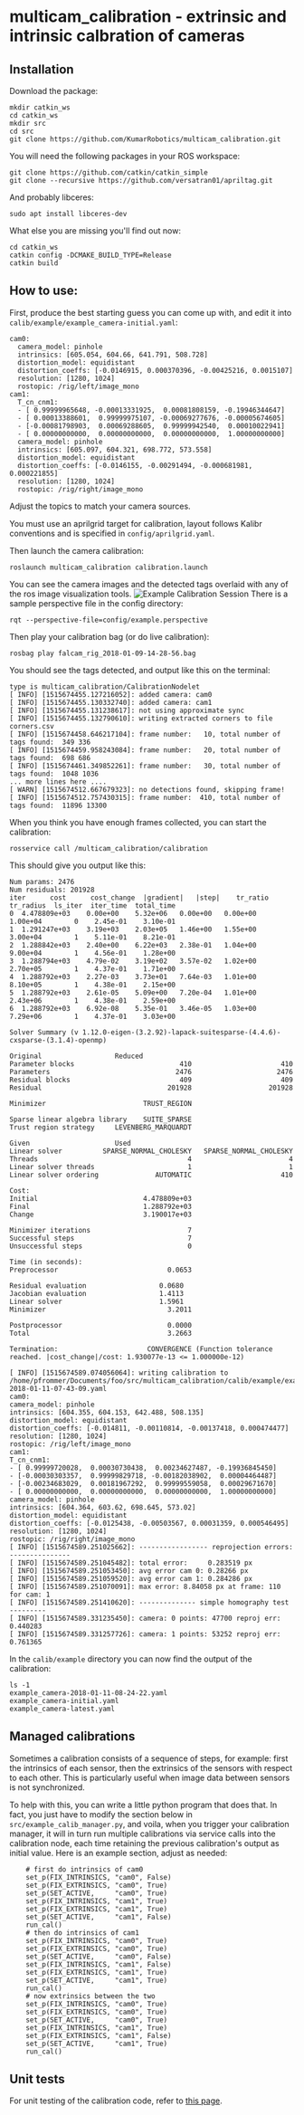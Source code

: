 # multicam_calibration - extrinsic and intrinsic calbration of cameras

## Installation

Download the package:
	
	mkdir catkin_ws
	cd catkin_ws
	mkdir src
	cd src
	git clone https://github.com/KumarRobotics/multicam_calibration.git

You will need the following packages in your ROS workspace:

	git clone https://github.com/catkin/catkin_simple
	git clone --recursive https://github.com/versatran01/apriltag.git


And probably libceres:

	sudo apt install libceres-dev


What else you are missing you'll find out now:

	cd catkin_ws
	catkin config -DCMAKE_BUILD_TYPE=Release
	catkin build

## How to use:

First, produce the best starting guess you can come up with,
and edit it into ``calib/example/example_camera-initial.yaml``:

	cam0:
	  camera_model: pinhole
	  intrinsics: [605.054, 604.66, 641.791, 508.728]
	  distortion_model: equidistant
	  distortion_coeffs: [-0.0146915, 0.000370396, -0.00425216, 0.0015107]
	  resolution: [1280, 1024]
	  rostopic: /rig/left/image_mono
	cam1:
	  T_cn_cnm1:
	  - [ 0.99999965648, -0.00013331925,  0.00081808159, -0.19946344647]
	  - [ 0.00013388601,  0.99999975107, -0.00069277676, -0.00005674605]
	  - [-0.00081798903,  0.00069288605,  0.99999942540,  0.00010022941]
	  - [ 0.00000000000,  0.00000000000,  0.00000000000,  1.00000000000]
	  camera_model: pinhole
	  intrinsics: [605.097, 604.321, 698.772, 573.558]
	  distortion_model: equidistant
	  distortion_coeffs: [-0.0146155, -0.00291494, -0.000681981, 0.000221855]
	  resolution: [1280, 1024]
	  rostopic: /rig/right/image_mono

Adjust the topics to match your camera sources.

You must use an aprilgrid target for calibration, layout follows Kalibr conventions and 
is specified in ``config/aprilgrid.yaml``.

Then launch the camera calibration:

	roslaunch multicam_calibration calibration.launch
	
You can see the camera images and the detected tags overlaid with any of the ros
image visualization tools.
![Example Calibration Session](images/example_gui.jpg)
There is a sample perspective file in the config directory:

	rqt --perspective-file=config/example.perspective

Then play your calibration bag (or do live calibration):

	rosbag play falcam_rig_2018-01-09-14-28-56.bag

You should see the tags detected, and output like this on the terminal:

	type is multicam_calibration/CalibrationNodelet
	[ INFO] [1515674455.127216052]: added camera: cam0
	[ INFO] [1515674455.130332740]: added camera: cam1
	[ INFO] [1515674455.131238617]: not using approximate sync
	[ INFO] [1515674455.132790610]: writing extracted corners to file corners.csv
	[ INFO] [1515674458.646217104]: frame number:   10, total number of tags found:  349 336
	[ INFO] [1515674459.958243084]: frame number:   20, total number of tags found:  698 686
	[ INFO] [1515674461.349852261]: frame number:   30, total number of tags found:  1048 1036
	... more lines here ....
	[ WARN] [1515674512.667679323]: no detections found, skipping frame!
	[ INFO] [1515674512.757430315]: frame number:  410, total number of tags found:  11896 13300

When you think you have enough frames collected, you can start the calibration:

	rosservice call /multicam_calibration/calibration
	
This should give you output like this:

	Num params: 2476
	Num residuals: 201928
	iter      cost      cost_change  |gradient|   |step|    tr_ratio  tr_radius  ls_iter  iter_time  total_time
	0  4.478809e+03    0.00e+00    5.32e+06   0.00e+00   0.00e+00  1.00e+04        0    2.45e-01    3.10e-01
	1  1.291247e+03    3.19e+03    2.03e+05   1.46e+00   1.55e+00  3.00e+04        1    5.11e-01    8.21e-01
	2  1.288842e+03    2.40e+00    6.22e+03   2.38e-01   1.04e+00  9.00e+04        1    4.56e-01    1.28e+00
	3  1.288794e+03    4.79e-02    3.19e+02   3.57e-02   1.02e+00  2.70e+05        1    4.37e-01    1.71e+00
	4  1.288792e+03    2.27e-03    3.73e+01   7.64e-03   1.01e+00  8.10e+05        1    4.38e-01    2.15e+00
	5  1.288792e+03    2.61e-05    5.09e+00   7.20e-04   1.01e+00  2.43e+06        1    4.38e-01    2.59e+00
	6  1.288792e+03    6.92e-08    5.35e-01   3.46e-05   1.03e+00  7.29e+06        1    4.37e-01    3.03e+00

	Solver Summary (v 1.12.0-eigen-(3.2.92)-lapack-suitesparse-(4.4.6)-cxsparse-(3.1.4)-openmp)

	Original                  Reduced
	Parameter blocks                          410                      410
	Parameters                               2476                     2476
	Residual blocks                           409                      409
	Residual                               201928                   201928

	Minimizer                        TRUST_REGION

	Sparse linear algebra library    SUITE_SPARSE
	Trust region strategy     LEVENBERG_MARQUARDT
	
	Given                     Used
	Linear solver          SPARSE_NORMAL_CHOLESKY   SPARSE_NORMAL_CHOLESKY
	Threads                                     4                        4
	Linear solver threads                       1                        1
	Linear solver ordering              AUTOMATIC                      410
	
	Cost:
	Initial                          4.478809e+03
	Final                            1.288792e+03
	Change                           3.190017e+03
	
	Minimizer iterations                        7
	Successful steps                            7
	Unsuccessful steps                          0
	
	Time (in seconds):
	Preprocessor                           0.0653
	
	Residual evaluation                  0.0680
	Jacobian evaluation                  1.4113
	Linear solver                        1.5961
	Minimizer                              3.2011
	
	Postprocessor                          0.0000
	Total                                  3.2663
	
	Termination:                      CONVERGENCE (Function tolerance reached. |cost_change|/cost: 1.930077e-13 <= 1.000000e-12)
	
	[ INFO] [1515674589.074056064]: writing calibration to /home/pfrommer/Documents/foo/src/multicam_calibration/calib/example/example_camera-2018-01-11-07-43-09.yaml
	cam0:
	camera_model: pinhole
	intrinsics: [604.355, 604.153, 642.488, 508.135]
	distortion_model: equidistant
	distortion_coeffs: [-0.014811, -0.00110814, -0.00137418, 0.000474477]
	resolution: [1280, 1024]
	rostopic: /rig/left/image_mono
	cam1:
	T_cn_cnm1:
	- [ 0.99999720028,  0.00030730438,  0.00234627487, -0.19936845450]
	- [-0.00030303357,  0.99999829718, -0.00182038902,  0.00004464487]
	- [-0.00234683029,  0.00181967292,  0.99999559058,  0.00029671670]
	- [ 0.00000000000,  0.00000000000,  0.00000000000,  1.00000000000]
	camera_model: pinhole
	intrinsics: [604.364, 603.62, 698.645, 573.02]
	distortion_model: equidistant
	distortion_coeffs: [-0.0125438, -0.00503567, 0.00031359, 0.000546495]
	resolution: [1280, 1024]
	rostopic: /rig/right/image_mono
	[ INFO] [1515674589.251025662]: ----------------- reprojection errors: ---------------
	[ INFO] [1515674589.251045482]: total error:     0.283519 px
	[ INFO] [1515674589.251053450]: avg error cam 0: 0.28266 px
	[ INFO] [1515674589.251059520]: avg error cam 1: 0.284286 px
	[ INFO] [1515674589.251070091]: max error: 8.84058 px at frame: 110 for cam: 1
	[ INFO] [1515674589.251410620]: -------------- simple homography test ---------
	[ INFO] [1515674589.331235450]: camera: 0 points: 47700 reproj err: 0.440283
	[ INFO] [1515674589.331257726]: camera: 1 points: 53252 reproj err: 0.761365

In the ``calib/example`` directory you can now find the output of the calibration:

	ls -1
	example_camera-2018-01-11-08-24-22.yaml
	example_camera-initial.yaml
	example_camera-latest.yaml

## Managed calibrations

Sometimes a calibration consists of a sequence of steps, for example: first the
intrinsics of each sensor, then the extrinsics of the sensors with
respect to each other. This is particularly useful when image data
between sensors is not synchronized.

To help with this, you can write a little python program that does
that. In fact, you just have to modify the section below in
``src/example_calib_manager.py``, and voila, when you trigger your
calibration manager, it will in turn run multiple calibrations via
service calls into the calibration node, each time retaining the
previous calibration's output as initial value. Here is an example
section, adjust as needed:

        # first do intrinsics of cam0
        set_p(FIX_INTRINSICS, "cam0", False)
        set_p(FIX_EXTRINSICS, "cam0", True)
        set_p(SET_ACTIVE,     "cam0", True)
        set_p(FIX_INTRINSICS, "cam1", True)
        set_p(FIX_EXTRINSICS, "cam1", True)
        set_p(SET_ACTIVE,     "cam1", False)
        run_cal()
        # then do intrinsics of cam1
        set_p(FIX_INTRINSICS, "cam0", True)
        set_p(FIX_EXTRINSICS, "cam0", True)
        set_p(SET_ACTIVE,     "cam0", False)
        set_p(FIX_INTRINSICS, "cam1", False)
        set_p(FIX_EXTRINSICS, "cam1", True)
        set_p(SET_ACTIVE,     "cam1", True)
        run_cal()
        # now extrinsics between the two
        set_p(FIX_INTRINSICS, "cam0", True)
        set_p(FIX_EXTRINSICS, "cam0", True)
        set_p(SET_ACTIVE,     "cam0", True)
        set_p(FIX_INTRINSICS, "cam1", True)
        set_p(FIX_EXTRINSICS, "cam1", False)
        set_p(SET_ACTIVE,     "cam1", True)
        run_cal()

## Unit tests

For unit testing of the calibration code, refer to [this page](test/README.md).

